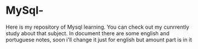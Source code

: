 # MySql-
Here is my repository of Mysql learning. You can check out my cunrrently study about that subject. In document there are some english and portuguese notes, soon i'll change it just for english but amount part is in it

